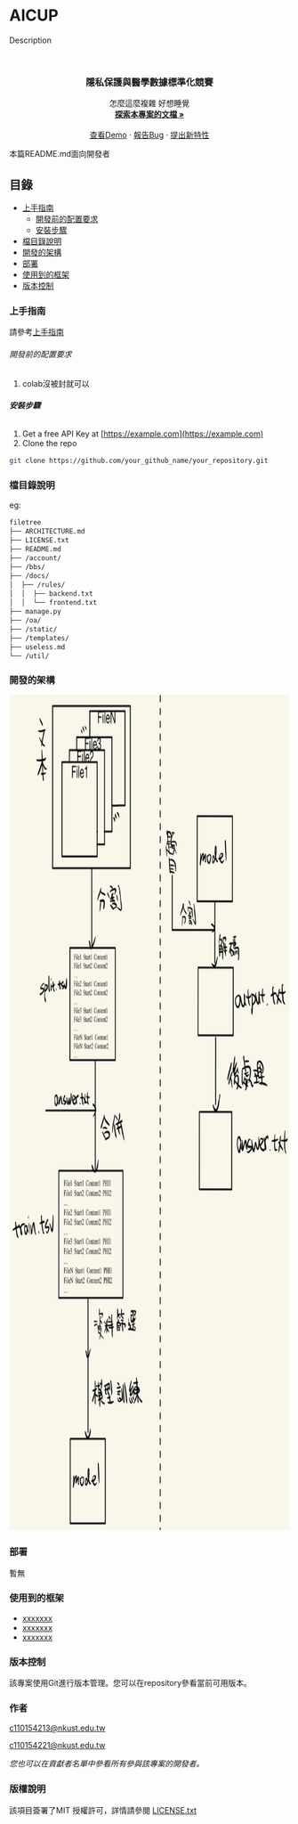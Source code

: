 
# AICUP

Description


<!-- PROJECT LOGO -->
<br />

<p align="center">
  <h3 align="center">隱私保護與醫學數據標準化競賽</h3>
  <p align="center">
    怎麼這麼複雜 好想睡覺
    <br />
    <a href="https://github.com/c110154213/ai_cup.git"><strong>探索本專案的文檔 »</strong></a>
    <br />
    <br />
    <a href="https://github.com/your_github_name/your_repository">查看Demo</a>
    ·
    <a href="https://github.com/your_github_name/your_repository/issues">報告Bug</a>
    ·
    <a href="https://github.com/your_github_name/your_repository/issues">提出新特性</a>
  </p>

</p>


 本篇README.md面向開發者
 
## 目錄

- [上手指南](#上手指南)
  - [開發前的配置要求](#開發前的配置要求)
  - [安裝步驟](#安裝步驟)
- [檔目錄說明](#檔目錄說明)
- [開發的架構](#開發的架構)
- [部署](#部署)
- [使用到的框架](#使用到的框架)
- [版本控制](#版本控制)

### 上手指南

請參考[上手指南](上手.md)



###### 開發前的配置要求

1. colab沒被封就可以


###### **安裝步驟**

1. Get a free API Key at [https://example.com](https://example.com)
2. Clone the repo

```sh
git clone https://github.com/your_github_name/your_repository.git
```

### 檔目錄說明
eg:

```
filetree 
├── ARCHITECTURE.md
├── LICENSE.txt
├── README.md
├── /account/
├── /bbs/
├── /docs/
│  ├── /rules/
│  │  ├── backend.txt
│  │  └── frontend.txt
├── manage.py
├── /oa/
├── /static/
├── /templates/
├── useless.md
└── /util/

```





### 開發的架構 

<p align="center">
  <img src="結構.jpg" alt="Logo" width="900" height="1500">

### 部署

暫無

### 使用到的框架

- [xxxxxxx](https://getbootstrap.com)
- [xxxxxxx](https://jquery.com)
- [xxxxxxx](https://laravel.com)


### 版本控制

該專案使用Git進行版本管理。您可以在repository參看當前可用版本。

### 作者

c110154213@nkust.edu.tw


c110154221@nkust.edu.tw

 *您也可以在貢獻者名單中參看所有參與該專案的開發者。*

### 版權說明

該項目簽署了MIT 授權許可，詳情請參閱 [LICENSE.txt](https://github.com/your_github_name/your_repository/blob/master/LICENSE.txt)



